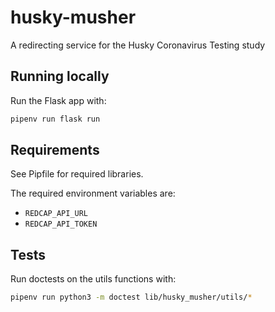 # husky-musher
A redirecting service for the Husky Coronavirus Testing study

## Running locally
Run the Flask app with:
```sh
pipenv run flask run
```

## Requirements
See Pipfile for required libraries.

The required environment variables are:
* `REDCAP_API_URL`
* `REDCAP_API_TOKEN`


## Tests
Run doctests on the utils functions with:
```sh
pipenv run python3 -m doctest lib/husky_musher/utils/*
```
